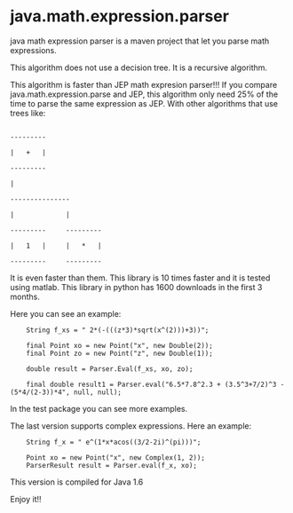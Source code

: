 # java.math.expression.parser
java math expression parser is a maven project that let you parse math expressions.

This algorithm does not use a decision tree. It is a recursive algorithm.

This algorithm is faster than JEP math expresion parser!!! If you compare java.math.expression.parse and JEP, this algorithm only need 25% of the time to parse the same expression as JEP. With other algorithms that use trees like:

                                                                                       ---------
                                                                                       |   +   |
                                                                                       ---------
                                                                                           |
                                                                                    ---------------
                                                                                    |             |
                                                                                ---------     ---------
                                                                                |   1   |     |   *   |
                                                                                ---------     ---------
                                                                                
 It is even faster than them. This library is 10 times faster and it is tested using matlab. This library in python has 1600 downloads in the first 3 months.                                                        
                                    
Here you can see an example:


        String f_xs = " 2*(-(((z*3)*sqrt(x^(2)))+3))";
        
        final Point xo = new Point("x", new Double(2));
        final Point zo = new Point("z", new Double(1));

        double result = Parser.Eval(f_xs, xo, zo);
        
        final double result1 = Parser.eval("6.5*7.8^2.3 + (3.5^3+7/2)^3 -(5*4/(2-3))*4", null, null);
 

In the test package you can see more examples.

The last version supports complex expressions. Here an example:

        String f_x = " e^(1*x*acos((3/2-2i)^(pi)))";
        
        Point xo = new Point("x", new Complex(1, 2));
        ParserResult result = Parser.eval(f_x, xo);
     

This version is compiled for Java 1.6
        

Enjoy it!!
